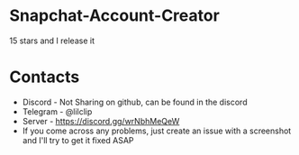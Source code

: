 # Snapchat-Account-Creator

15 stars and I release it


# Contacts
* Discord - Not Sharing on github, can be found in the discord
* Telegram - @lilclip
* Server - https://discord.gg/wrNbhMeQeW
* If you come across any problems, just create an issue with a screenshot and I'll try to get it fixed ASAP
